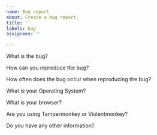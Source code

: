 ```yaml
---
name: Bug report
about: Create a bug report.
title: ''
labels: bug
assignees: ''

---
```


What is the bug?

How can you reproduce the bug?

How often does the bug occur when reproducing the bug?

What is your Operating System?

What is your browser?

Are you using Tampermonkey or Violentmonkey?

Do you have any other information?
